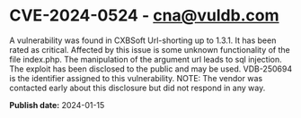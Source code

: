 # CVE-2024-0524 - cna@vuldb.com

A vulnerability was found in CXBSoft Url-shorting up to 1.3.1. It has been rated as critical. Affected by this issue is some unknown functionality of the file index.php. The manipulation of the argument url leads to sql injection. The exploit has been disclosed to the public and may be used. VDB-250694 is the identifier assigned to this vulnerability. NOTE: The vendor was contacted early about this disclosure but did not respond in any way.

**Publish date:** 2024-01-15
